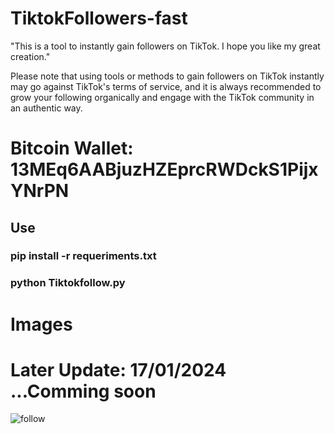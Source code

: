 # TiktokFollowers-fast
"This is a tool to instantly gain followers on TikTok. I hope you like my great creation."  

Please note that using tools or methods to gain followers on TikTok instantly may go against TikTok's terms of service, and it is always recommended to grow your following organically and engage with the TikTok community in an authentic way.


<h1>Bitcoin Wallet: 13MEq6AABjuzHZEprcRWDckS1PijxYNrPN</h1>

<h2>Use</h2>
<h3>pip install -r requeriments.txt</h2>
<h3>python Tiktokfollow.py</h2>

<h1>Images</h1>
<H1>Later Update: 17/01/2024 ...Comming soon</H1>


![follow](https://github.com/Criftcking/TiktokFollowers-fast/assets/86767725/5faee57f-5faf-4df5-b2eb-ecc5e6d2490d)
